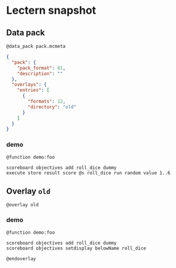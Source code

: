 # Lectern snapshot

## Data pack

`@data_pack pack.mcmeta`

```json
{
  "pack": {
    "pack_format": 81,
    "description": ""
  },
  "overlays": {
    "entries": [
      {
        "formats": 12,
        "directory": "old"
      }
    ]
  }
}
```

### demo

`@function demo:foo`

```mcfunction
scoreboard objectives add roll_dice dummy
execute store result score @s roll_dice run random value 1..6
```

## Overlay `old`

`@overlay old`

### demo

`@function demo:foo`

```mcfunction
scoreboard objectives add roll_dice dummy
scoreboard objectives setdisplay belowName roll_dice
```

`@endoverlay`
